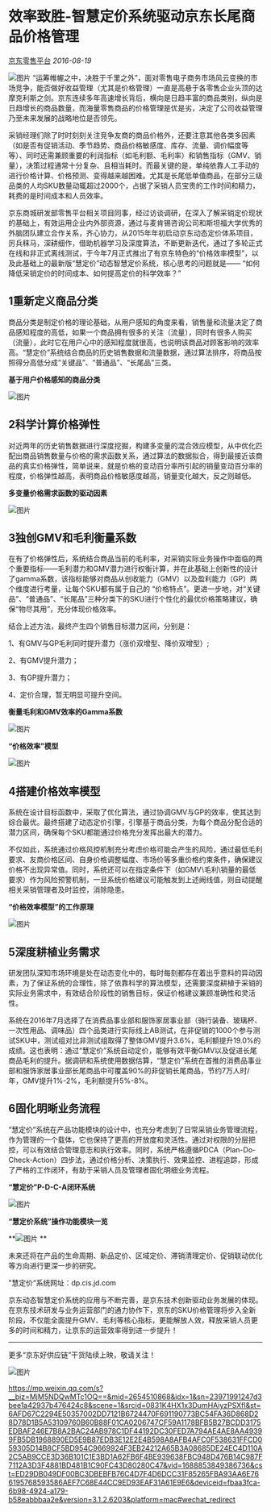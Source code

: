 # 效率致胜-智慧定价系统驱动京东长尾商品价格管理

[京东零售平台](javascript:void(0);) *2016-08-19*

![图片](效率致胜-智慧定价系统驱动京东长尾商品价格管理.assets/640-20210605104031539)
  “运筹帷幄之中，决胜于千里之外”，面对零售电子商务市场风云变换的市场竞争，能否做好收益管理（尤其是价格管理）一直是高悬于各零售企业头顶的达摩克利斯之剑。京东连续多年高速增长背后，横向是日趋丰富的商品类别，纵向是日趋增长的商品数量，而海量零售商品的价格管理是优是劣，决定了公司收益管理乃至未来发展的战略地位是否领先。

​    采销经理们除了时时刻刻关注竞争友商的商品价格外，还要注意其他各类多因素（如是否有促销活动、季节趋势、商品价格敏感度、库存、流量、调价幅度等等）、同时还需兼顾重要的利润指标（如毛利额、毛利率）和销售指标（GMV、销量），决策过程通常十分复杂、且相当耗时。而最关键的是，单纯依靠人工手动的进行价格计算、价格预测、变得越来越困难。尤其是长尾低单值商品，在部分三级品类的人均SKU数量动辄超过2000个，占据了采销人员宝贵的工作时间和精力，耗费的是时间成本和人员效率。

​    京东商城研发部零售平台相关项目同事，经过访谈调研，在深入了解采销定价现状的基础上，有效运用企业内外部资源，通过与麦肯锡咨询公司和斯坦福大学优秀的外脑团队建立合作关系，齐心协力，从2015年年初启动京东动态定价体系项目，厉兵秣马，深耕细作，借助机器学习及深度算法，不断更新迭代，通过了多轮正式在线和非正式离线测试，于今年7月正式推出了有京东特色的“价格效率模型”，以及此基础上的最新版“慧定价”动态智慧定价系统，核心思考的问题就是—— “如何降低采销定价的时间成本、如何提高定价的科学效率？”

## 1**重新定义商品分类**

​    商品分类是制定价格的理论基础，从用户感知的角度来看，销售量和流量决定了商品感知程度的高低，如果一个商品拥有很多的关注（流量），同时有很多人购买（流量），此时它在用户心中的感知程度就很高，也说明该商品对顾客影响的效率高。“慧定价”系统结合商品的历史销售数据和流量数据，通过算法排序，将商品按照得分高低分成“关键品”、“普通品”、“长尾品”三类。

**基于用户价格感知的商品分类**

![图片](效率致胜-智慧定价系统驱动京东长尾商品价格管理.assets/640-20210605104031634)



## 2**科学计算价格弹性**

   对近两年的历史销售数据进行深度挖掘，构建多变量的混合效应模型，从中优化匹配出商品销售数量与价格的需求函数关系，通过算法的数据拟合，得到最接近该商品的真实价格弹性，简单说来，就是价格的变动百分率所引起的销量变动百分率的程度，价格弹性越高，表明商品价格敏感度越高，销量变化越大，反之则越低。

**多变量价格需求函数的驱动因素**

![图片](效率致胜-智慧定价系统驱动京东长尾商品价格管理.assets/640.png)



## 3**独创GMV和毛利衡量系数**

   在有了价格弹性后，系统结合商品当前的毛利率，对采销实际业务操作中面临的两个重要指标——毛利潜力和GMV潜力进行权衡计算，并在此基础上创新性的设计了gamma系数，该指标能够对商品从创收能力（GMV）以及盈利能力（GP）两个维度进行考量，让每个SKU都有属于自己的 “价格特点”。更进一步地，对“关键品”、“普通品”、“长尾品”三种分类下的SKU进行个性化的最优价格策略建议，确保“物尽其用”，充分体现价格效率。

结合上述方法，最终产生四个销售目标潜力区间，分别是：

1、有GMV与GP毛利同时提升潜力（涨价双增型、降价双增型）;

2、有GMV提升潜力；

3、有GP提升潜力；

4、定价合理，暂无明显可提升空间。



**衡量毛利和GMV效率的Gamma系数**

![图片](效率致胜-智慧定价系统驱动京东长尾商品价格管理.assets/640.jpeg)



**“价格效率”模型**



![图片](效率致胜-智慧定价系统驱动京东长尾商品价格管理.assets/640-20210605104031469.jpeg)

 

## 4**搭建价格效率模型**

   系统在设计目标函数中，采取了优化算法，通过协调GMV与GP的效率，使其达到综合最优。最终搭建了动态定价引擎，引擎基于商品分类，为每个商品分配合适的潜力区间，确保每个SKU都能通过价格充分发挥出最大的潜力。

   不仅如此，系统通过价格风控机制充分考虑价格可能会产生的风险，通过最低毛利要求、友商价格区间、自身价格调整幅度、市场价等多重价格约束条件，确保建议价格不出现异常值。同时，系统还可以在指定条件下（如GMV\毛利\销量的最低要求）作为风险预警机制，一旦系统价格建议可能触发到上述阙线值，则自动提醒相关采销管理者及时监控，消除隐患。

 

**“价格效率模型”的工作原理**

![图片](效率致胜-智慧定价系统驱动京东长尾商品价格管理.assets/640-20210605104031682)



## 5**深度耕植业务需求**

​    研发团队深知市场环境是处在动态变化中的，每时每刻都存在着出乎意料的异动因素，为了保证系统的合理性，除了依靠科学的算法模型，还需要深度耕植于采销的实际业务需求中，有效结合阶段性的销售目标，保证价格建议兼顾准确性和灵活性。



​    系统在2016年7月选择了在消费品事业部和服饰家居事业部（骑行装备、玻璃杯、一次性用品、调味品）四个品类进行实际线上AB测试，在非促销的1000个参与测试SKU中，测试组对比非测试组取得了整体GMV提升3.6%，毛利额提升19.0%的成绩。这也表明：通过“慧定价”系统自动定价，能够有效平衡GMV以及促进长尾商品毛利的提升。据调研和系统使用数据估算，“慧定价”系统在首推的消费品事业部和服饰家居事业部长尾商品中可覆盖90%的非促销长尾商品，节约7万人时/年，GMV提升1%-2%，毛利额提升5%-8%。



## 6**固化明晰业务流程**



  “慧定价”系统在产品功能模块的设计中，也充分考虑到了日常采销业务管理流程，作为管理的一个载体，它也保持了更高的开放度和灵活性。通过对权限的分层把控，可以有效结合管理意志和执行效率。同时，系统严格遵循PDCA（Plan-Do-Check-Action）四步法，通过价格分析、决策执行、效果监控、进程追踪，形成了严格的工作闭环，有助于采销人员及管理者固化明细业务流程。



**“慧定价”P-D-C-A闭环系统**

![图片](效率致胜-智慧定价系统驱动京东长尾商品价格管理.assets/640)

**“慧定价系统”操作功能模块一览**

**![图片](效率致胜-智慧定价系统驱动京东长尾商品价格管理.assets/640-20210605104031706)
**

​    未来还将在产品的生命周期、新品定价、区域定价、滞销清理定价、促销联动优化等方向进行更深一步的研究。



"慧定价“系统网址：dp.cis.jd.com



   京东动态智慧定价系统的应用与不断完善，是京东技术创新驱动业务发展的体现。在京东技术研发与业务运营部门的通力协作下，京东的SKU价格管理将步入全新阶段，不仅能全面提升GMV、毛利等核心指标，更能解放人效，释放采销人员更多的时间和精力，让京东的运营效率得到进一步提升！



------

  更多“京东好供应链”干货陆续上映，敬请关注！



![图片](效率致胜-智慧定价系统驱动京东长尾商品价格管理.assets/640-20210605104031545)





https://mp.weixin.qq.com/s?__biz=MjM5NDQwMTc1OQ==&mid=2654510868&idx=1&sn=23971991247d3bee1a42937b476424c8&scene=1&srcid=0831K4HX1x3DumHAiyzPSXfl&st=6AFD67C2294E50357002DD7121B6724470F691190773BC54FA36D868D28D78D1B5A53109760B60B88F01CA0206747CF59A1178BFB5B27BCDD3175EDBAF246E7B8A2BAC24AB978C1DF44192DC30FED7A794AE4AE8AA49399FB5DB1968890ED5E9B87EDB3E12E2E4B598A8AFB4AFC0F538631FFCD059305D14B8CF5BD954C9669924F3EB24212A65B3A08685DE24EC4D110A2C5AB9CCE3D36B101C1E3BD1A62FB6F4BE939638FBC948D476B14C987F7112A3D3F4881BD481B1C90FC43D80280C47&vid=1688853849386736&cst=ED29DB049DF00BC3DBEBFB76C4D7F4D6DCC31F85265FBA93AA6E766195768593586AEF7C68E44CC9ED93EAF31A61E9E6&deviceid=fbaa3fca-6b98-4924-a179-b58eabbbaa2e&version=3.1.2.6203&platform=mac#wechat_redirect